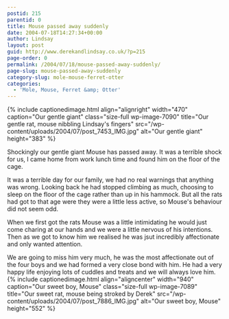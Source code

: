 ```yaml
---
postid: 215
parentid: 0
title: Mouse passed away suddenly
date: 2004-07-18T14:27:34+00:00
author: Lindsay
layout: post
guid: http://www.derekandlindsay.co.uk/?p=215
page-order: 0
permalink: /2004/07/18/mouse-passed-away-suddenly/
page-slug: mouse-passed-away-suddenly
category-slug: mole-mouse-ferret-otter
categories:
  - 'Mole, Mouse, Ferret &amp; Otter'
---
```

{% include captionedimage.html align="alignright" width="470" caption="Our gentle giant" class="size-full wp-image-7090" title="Our gentle rat, mouse nibbling Lindsay's fingers" src="/wp-content/uploads/2004/07/post_7453_IMG.jpg" alt="Our gentle giant" height="383" %} 

Shockingly our gentle giant Mouse has passed away. It was a terrible shock for us, I came home from work lunch time and found him on the floor of the cage.

It was a terrible day for our family, we had no real warnings that anything was wrong. Looking back he had stopped climbing as much, choosing to sleep on the floor of the cage rather than up in his hammock. But all the rats had got to that age were they were a little less active, so Mouse's behaviour did not seem odd.

When we first got the rats Mouse was a little intimidating he would just come charing at our hands and we were a little nervous of his intentions. Then as we got to know him we realised he was jsut incredibly affectionate and only wanted attention.

We are going to miss him very much, he was the most affectionate out of the four boys and we had formed a very close bond with him. He had a very happy life enjoying lots of cuddles and treats and we will always love him. {% include captionedimage.html align="aligncenter" width="940" caption="Our sweet boy, Mouse" class="size-full wp-image-7089" title="Our sweet rat, mouse being stroked by Derek" src="/wp-content/uploads/2004/07/post_7886_IMG.jpg" alt="Our sweet boy, Mouse" height="552" %}